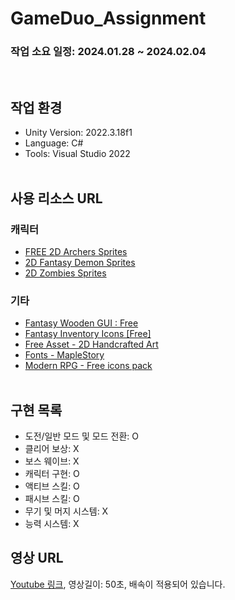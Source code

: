# GameDuo_Assignment
### 작업 소요 일정: 2024.01.28 ~ 2024.02.04
<br/>

## 작업 환경
- Unity Version: 2022.3.18f1
- Language: C#
- Tools: Visual Studio 2022
<br/><br/>

## 사용 리소스 URL
### 캐릭터
- [FREE 2D Archers Sprites](https://assetstore.unity.com/packages/2d/characters/free-2d-archers-sprites-18748)
- [2D Fantasy Demon Sprites](https://assetstore.unity.com/packages/2d/characters/2d-fantasy-demon-sprites-63159)
- [2D Zombies Sprites](https://assetstore.unity.com/packages/2d/characters/2d-zombies-sprites-18754)

### 기타
- [Fantasy Wooden GUI : Free](https://assetstore.unity.com/packages/2d/gui/fantasy-wooden-gui-free-103811)
- [Fantasy Inventory Icons [Free]](https://assetstore.unity.com/packages/2d/gui/icons/fantasy-inventory-icons-free-143805)
- [Free Asset - 2D Handcrafted Art](https://assetstore.unity.com/packages/2d/environments/free-asset-2d-handcrafted-art-117049)
- [Fonts - MapleStory](https://maplestory.nexon.com/Media/Font)
- [Modern RPG - Free icons pack](https://assetstore.unity.com/packages/2d/gui/icons/modern-rpg-free-icons-pack-264706)
<br/><br/>

## 구현 목록
- 도전/일반 모드 및 모드 전환: O
- 클리어 보상: X
- 보스 웨이브: X
- 캐릭터 구현: O
- 액티브 스킬: O
- 패시브 스킬: O
- 무기 및 머지 시스템: X
- 능력 시스템: X

## 영상 URL
[Youtube 링크](https://youtu.be/yxy8RFi_NNo), 영상길이: 50초, 배속이 적용되어 있습니다.